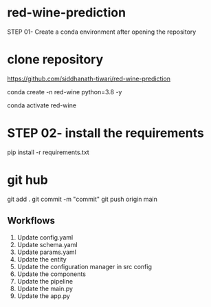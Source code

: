 # red-wine-prediction

STEP 01- Create a conda environment after opening the repository

# clone repository 
https://github.com/siddhanath-tiwari/red-wine-prediction



conda create -n red-wine python=3.8 -y

conda activate red-wine

# STEP 02- install the requirements

pip install -r requirements.txt


# git hub 
git add .
git commit -m "commit"
git push origin main



## Workflows

1. Update config.yaml
2. Update schema.yaml
3. Update params.yaml
4. Update the entity
5. Update the configuration manager in src config
6. Update the components
7. Update the pipeline 
8. Update the main.py
9. Update the app.py





